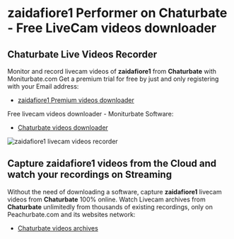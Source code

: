 # zaidafiore1 Performer on Chaturbate - Free LiveCam videos downloader

## Chaturbate Live Videos Recorder

Monitor and record livecam videos of **zaidafiore1** from **Chaturbate** with Moniturbate.com
Get a premium trial for free by just and only registering with your Email address:
* [zaidafiore1 Premium videos downloader](https://moniturbate.com/request-demo-licence-key.html)

Free livecam videos downloader - Moniturbate Software:
* [Chaturbate videos downloader](https://moniturbate.com/moniturbate-download-software.html)

![zaidafiore1 livecam videos recorder](https://peachurnet.com/templates/moniturbate-software.png)


## Capture zaidafiore1 videos from the Cloud and watch your recordings on Streaming

Without the need of downloading a software, capture **zaidafiore1** livecam videos from **Chaturbate** 100% online.
Watch Livecam archives from **Chaturbate** unlimitedly from thousands of existing recordings, only on Peachurbate.com and its websites network:
* [Chaturbate videos archives](https://peachurnet.com/)